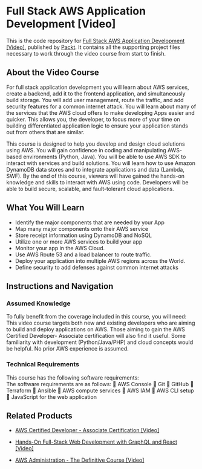 # Full Stack AWS Application Development [Video]
This is the code repository for [Full Stack AWS Application Development [Video]](https://www.packtpub.com/virtualization-and-cloud/full-stack-aws-application-development-video?utm_source=github&utm_medium=repository&utm_campaign=9781786460158), published by [Packt](https://www.packtpub.com/?utm_source=github). It contains all the supporting project files necessary to work through the video course from start to finish.
## About the Video Course
For full stack application development you will learn about AWS services, create a backend, add it to the frontend application, and simultaneously build storage. You will add user management, route the traffic, and add security features for a common internet attack. You will learn about many of the services that the AWS cloud offers to make developing Apps easier and quicker. This allows you, the developer, to focus more of your time on building differentiated application logic to ensure your application stands out from others that are similar.

This course is designed to help you develop and design cloud solutions using AWS. You will gain confidence in coding and manipulating AWS-based environments (Python, Java). You will be able to use AWS SDK to interact with services and build solutions. You will learn how to use Amazon DynamoDB data stores and to integrate applications and data (Lambda, SWF). By the end of this course, viewers will have gained the hands-on knowledge and skills to interact with AWS using code. Developers will be able to build secure, scalable, and fault-tolerant cloud applications.

<H2>What You Will Learn</H2>
<DIV class=book-info-will-learn-text>
<UL>
<LI>Identify the major components that are needed by your App 
<LI>Map many major components onto their AWS service 
<LI>Store receipt information using DynamoDB and NoSQL 
<LI>Utilize one or more AWS services to build your app 
<LI>Monitor your app in the AWS Cloud. 
<LI>Use AWS Route 53 and a load balancer to route traffic. 
<LI>Deploy your application into multiple AWS regions across the World. 
<LI>Define security to add defenses against common internet attacks </LI></UL></DIV>

## Instructions and Navigation
### Assumed Knowledge
To fully benefit from the coverage included in this course, you will need:<br/>
This video course targets both new and existing developers who are aiming to build and deploy applications on AWS. Those aiming to gain the AWS Certified Developer- Associate certification will also find it useful. Some familiarity with development (Python/Java/PHP) and cloud concepts would be helpful. No prior AWS experience is assumed.
### Technical Requirements
This course has the following software requirements:<br/>
The software requirements are as follows:
 AWS Console
 Git
 GitHub
 Terraform
 Ansible
 AWS compute services
 AWS IAM
 AWS CLI setup
 JavaScript for the web application

## Related Products
* [AWS Certified Developer - Associate Certification [Video]](https://www.packtpub.com/virtualization-and-cloud/aws-certified-developer-associate-certification-video?utm_source=github&utm_medium=repository&utm_campaign=9781789616118)

* [Hands-On Full-Stack Web Development with GraphQL and React [Video]](https://www.packtpub.com/web-development/hands-full-stack-web-development-graphql-and-react-video?utm_source=github&utm_medium=repository&utm_campaign=9781838555054)

* [AWS Administration - The Definitive Course [Video]](https://www.packtpub.com/virtualization-and-cloud/aws-administration-definitive-course-video?utm_source=github&utm_medium=repository&utm_campaign=9781788472555)

